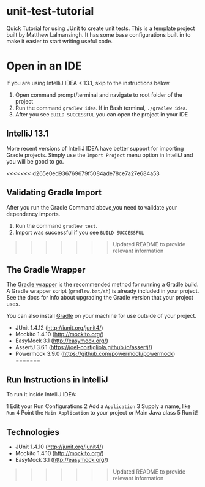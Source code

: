 # unit-test-tutorial

Quick Tutorial for using JUnit to create unit tests. This is a template project built by Matthew Lalmansingh. It has
some base configurations built in to make it easier to start writing useful code.

# Open in an IDE

If you are using IntelliJ IDEA < 13.1, skip to the instructions below.

1. Open command prompt/terminal and navigate to root folder of the project
1. Run the command ```gradlew idea```. If in Bash terminal, ```./gradlew idea```.
1. After you see ```BUILD SUCCESSFUL``` you can open the project in your IDE

## IntelliJ 13.1

More recent versions of IntelliJ IDEA have better support for importing Gradle projects. Simply use the `Import Project` menu option in IntelliJ and you will be good to go.

<<<<<<< d265e0ed936769679f5084ade78ce7a27e684a53
## Validating Gradle Import

After you run the Gradle Command above,you need to validate your dependency imports.

1. Run the command ```gradlew test```.  
1. Import was successful if you see ```BUILD SUCCESSFUL``` 

>>>>>>> Updated README to provide relevant information
## The Gradle Wrapper

The [Gradle wrapper](gradle.org/docs/current/userguide/gradle_wrapper.html) is the recommended method for running a Gradle build. A Gradle wrapper script (`gradlew.bat/sh`) is already included in your project. See the docs for info about upgrading the Gradle version that your project uses.

You can also install [Gradle](gradle.org) on your machine for use outside of your project.


- JUnit 1.4.12 (http://junit.org/junit4/)
- Mockito 1.4.10 (http://mockito.org/)
- EasyMock 3.1 (http://easymock.org/)
- AssertJ 3.6.1 (https://joel-costigliola.github.io/assertj/)
- Powermock 3.9.0 (https://github.com/powermock/powermock)
=======
## Run Instructions in IntelliJ

To run it inside IntelliJ IDEA:

1 Edit your Run Configurations
2 Add a `Application`
3 Supply a name, like `Run`
4 Point the `Main Application` to your project or Main Java class
5 Run it!

## Technologies

- JUnit 1.4.10 (http://junit.org/junit4/)
- Mockito 1.4.10 (http://mockito.org/)
- EasyMock 3.1 (http://easymock.org/)
>>>>>>> Updated README to provide relevant information
